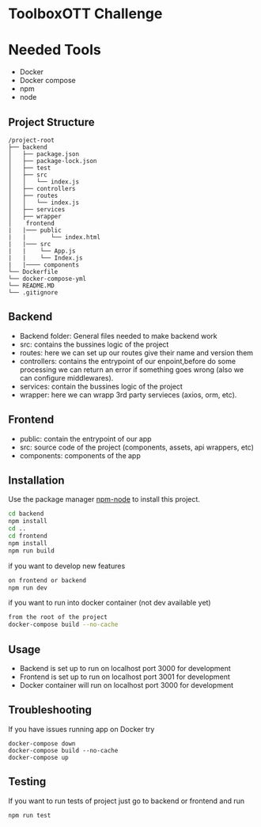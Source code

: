 # ToolboxOTT Challenge

# Needed Tools
- Docker
- Docker compose
- npm
- node
 
## Project Structure
```
/project-root
├── backend
│   ├── package.json
│   ├── package-lock.json
│   ├── test
│   ├── src
│   │   └── index.js
│   ├── controllers
│   ├── routes
│   │   └── index.js
│   ├── services
│   ├── wrapper
│    frontend
|   |─── public
|   |       └── index.html
|   |─── src
|   |    └── App.js   
|   |    └── Index.js   
|   |──── components   
└── Dockerfile
└── docker-compose-yml
└── README.MD
└── .gitignore
``` 
## Backend
- Backend folder: General files needed to make backend work 
- src: contains the bussines logic of the project
- routes: here we can set up our routes give their name and version them
- controllers: contains the entrypoint of our enpoint,before do some processing we can return an error if something goes wrong (also we can configure middlewares).
- services: contain the bussines logic of the project
- wrapper: here we can wrapp 3rd party servieces (axios, orm, etc).

## Frontend
- public: contain the entrypoint of our app
- src: source code of the project (components, assets, api wrappers, etc)
- components: components of the app

## Installation

Use the package manager [npm-node](https://nodejs.org/en/download) to install this project.

```bash
cd backend
npm install
cd ..
cd frontend
npm install
npm run build
```
if you want to develop new features
```bash
on frontend or backend
npm run dev
```
if you want to run into docker container (not dev available yet)
```bash
from the root of the project
docker-compose build --no-cache
```

## Usage

- Backend is set up to run on localhost port 3000 for development
- Frontend is  set up to run on localhost port 3001 for development
- Docker container will run on localhost port 3000 for development

## Troubleshooting
If you have issues running app on Docker try
```
docker-compose down                                                                                                  
docker-compose build --no-cache
docker-compose up
```
## Testing
If you want to run tests of project just go to backend or frontend and run
```
npm run test
```
